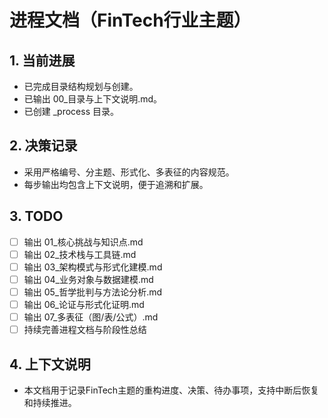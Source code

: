 # 进程文档（FinTech行业主题）

## 1. 当前进展

- 已完成目录结构规划与创建。
- 已输出 00_目录与上下文说明.md。
- 已创建 _process 目录。

## 2. 决策记录

- 采用严格编号、分主题、形式化、多表征的内容规范。
- 每步输出均包含上下文说明，便于追溯和扩展。

## 3. TODO

- [ ] 输出 01_核心挑战与知识点.md
- [ ] 输出 02_技术栈与工具链.md
- [ ] 输出 03_架构模式与形式化建模.md
- [ ] 输出 04_业务对象与数据建模.md
- [ ] 输出 05_哲学批判与方法论分析.md
- [ ] 输出 06_论证与形式化证明.md
- [ ] 输出 07_多表征（图/表/公式）.md
- [ ] 持续完善进程文档与阶段性总结

## 4. 上下文说明

- 本文档用于记录FinTech主题的重构进度、决策、待办事项，支持中断后恢复和持续推进。
